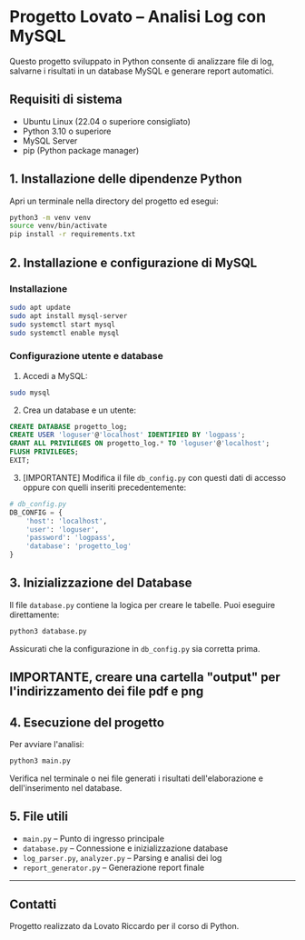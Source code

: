 # Progetto Lovato – Analisi Log con MySQL

Questo progetto sviluppato in Python consente di analizzare file di log, salvarne i risultati in un database MySQL e generare report automatici.

## Requisiti di sistema

- Ubuntu Linux (22.04 o superiore consigliato)
- Python 3.10 o superiore
- MySQL Server
- pip (Python package manager)

## 1. Installazione delle dipendenze Python

Apri un terminale nella directory del progetto ed esegui:

```bash
python3 -m venv venv
source venv/bin/activate
pip install -r requirements.txt
```

## 2. Installazione e configurazione di MySQL

### Installazione

```bash
sudo apt update
sudo apt install mysql-server
sudo systemctl start mysql
sudo systemctl enable mysql
```

### Configurazione utente e database

1. Accedi a MySQL:

```bash
sudo mysql
```

2. Crea un database e un utente:

```sql
CREATE DATABASE progetto_log;
CREATE USER 'loguser'@'localhost' IDENTIFIED BY 'logpass';
GRANT ALL PRIVILEGES ON progetto_log.* TO 'loguser'@'localhost';
FLUSH PRIVILEGES;
EXIT;
```

3. [IMPORTANTE] Modifica il file `db_config.py` con questi dati di accesso oppure con quelli inseriti precedentemente:

```python
# db_config.py
DB_CONFIG = {
    'host': 'localhost',
    'user': 'loguser',
    'password': 'logpass',
    'database': 'progetto_log'
}
```

## 3. Inizializzazione del Database

Il file `database.py`  contiene la logica per creare le tabelle. Puoi eseguire direttamente:

```bash
python3 database.py
```

Assicurati che la configurazione in `db_config.py` sia corretta prima.

## IMPORTANTE, creare una cartella "output" per l'indirizzamento dei file pdf e png

## 4. Esecuzione del progetto

Per avviare l'analisi:

```bash
python3 main.py
```

Verifica nel terminale o nei file generati i risultati dell'elaborazione e dell'inserimento nel database.

## 5. File utili

- `main.py` – Punto di ingresso principale
- `database.py` – Connessione e inizializzazione database
- `log_parser.py`, `analyzer.py` – Parsing e analisi dei log
- `report_generator.py` – Generazione report finale

---

## Contatti

Progetto realizzato da Lovato Riccardo per il corso di Python.
